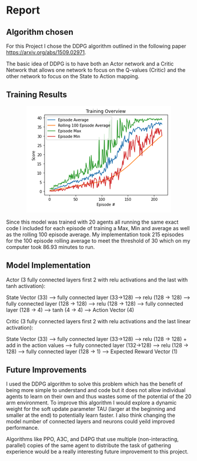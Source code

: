 # Report

## Algorithm chosen

For this Project I chose the DDPG algorithm outlined in the following paper https://arxiv.org/abs/1509.02971. 

The basic idea of DDPG is to have both an Actor network and a Critic Network that allows one network to focus on the Q-values (Critic) and the other network to focus on the State to Action mapping. 

## Training Results

<div style="text-align:center"><img src="/TrainingScores.png" /></div>

Since this model was trained with 20 agents all running the same exact code I included for each episode of training a Max, Min and average as well as the rolling 100 episode average. My implementation took 215 episodes for the 100 episode rolling average to meet the threshold of 30 which on my computer took 86.93 minutes to run.

## Model Implementation

Actor (3 fully connected layers first 2 with relu activations and the last with tanh activation):

State Vector (33) --> fully connected layer (33->128) --> relu (128 -> 128) --> fully connected layer (128 -> 128) --> relu (128 -> 128) --> fully connected layer (128 -> 4) --> tanh (4 -> 4) --> Action Vector (4)

Critic (3 fully connected layers first 2 with relu activations and the last linear activation):

State Vector (33) --> fully connected layer (33->128) --> relu (128 -> 128) + add in the action values -->  fully connected layer (132->128) --> relu (128 -> 128) --> fully connected layer (128 -> 1) --> Expected Reward Vector (1)

## Future Improvements

I used the DDPG algorithm to solve this problem which has the benefit of being more simple to understand and code but it does not allow individual agents to learn on their own and thus wastes some of the potential of the 20 arm environment. To improve this algorithm I would explore a dynamic weight for the soft update parameter TAU (larger at the beginning and smaller at the end) to potentially learn faster. I also think changing the model number of connected layers and neurons could yeild improved performance.

Algorithms like PPO, A3C, and D4PG that use multiple (non-interacting, parallel) copies of the same agent to distribute the task of gathering experience would be a really interesting future improvement to this project.
